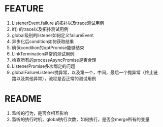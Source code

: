# FEATURE

1. ListenerEvent.failure 的拓扑以及trace测试用例
2. if() 的trace以及拓扑测试用例
3. global级别的listener如何定义failureEvent
4. 异步化后condition如何获取结果
5. 确保condition的optPromise能够结束
6. LinkTermination异常的测试用例
7. 检查所有的processAsyncPromise是否合理
8. ListenerPromise多次绑定的问题
9. globalFailureListener抛异常，以及第一个，中间，最后一个抛异常（终止链路以及其他异常），流程是否正常的测试用例

# README

1. 监听的行为，是否会相互影响
2. 监听的执行时机，global执行次数，如何执行，是否会merge所有的变量